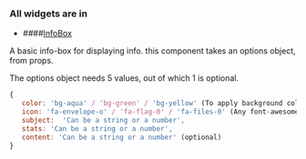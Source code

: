 ### All widgets are in [](./js/components)

- ####[InfoBox](./js/components/page-widgets/info-box.js)

A basic info-box for displaying info. this component takes an options object, from props.

The options object needs 5 values, out of which 1 is optional.

```javascript
{
   color: 'bg-aqua' / 'bg-green' / 'bg-yellow' (To apply background color to the icon),
   icon: 'fa-envelope-o' / 'fa-flag-0' / 'fa-files-0' (Any font-awesome icon)
   subject:  'Can be a string or a number',
   stats: 'Can be a string or a number',
   content: 'Can be a string or a number' (optional)
}
```
